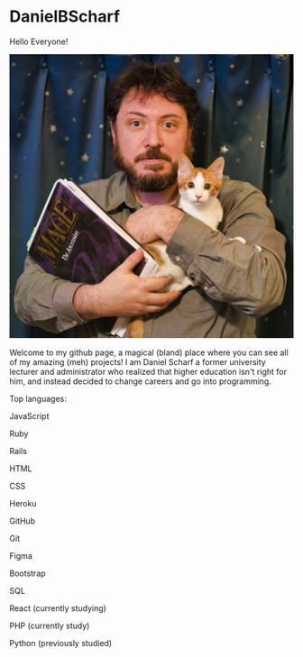 # DanielBScharf
Hello Everyone!

<div id="image" border-radius="50%" width="350px" align="center">
  <img src="/meandpercy.jpeg">
</div>

Welcome to my github page, a magical (bland) place where you can see all of my amazing (meh) projects! I am Daniel Scharf a former university lecturer and administrator who realized that higher education isn't right for him, and instead decided to change careers and go into programming.


Top languages:
<div class="container">
    <div class="coding-lang row">
        <p class="col-sm-3">JavaScript</p>
        <p class="col-sm-3">Ruby</p>
        <p class="col-sm-3">Rails</p>
        <p class="col-sm-3">HTML</p>
        <p class="col-sm-3">CSS</p>
        <p class="col-sm-3">Heroku</p>
        <p class="col-sm-3">GitHub</p>
        <p class="col-sm-3">Git</p>
        <p class="col-sm-3">Figma</p>
        <p class="col-sm-3">Bootstrap</p>
        <p class="col-sm-3">SQL</p>
        <p class="col-sm-3">React (currently studying)</p>
        <p class="col-sm-3">PHP (currently study)</p>
        <p class="col-sm-3">Python (previously studied)</p>
    </div>
  </div>
